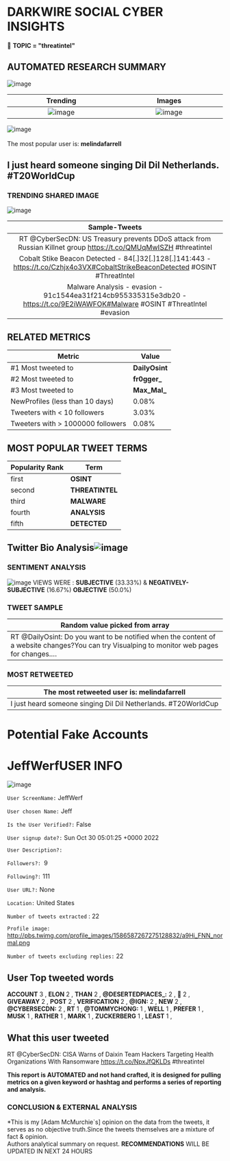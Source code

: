 # DARKWIRE SOCIAL CYBER INSIGHTS 
&#x1F34E; **TOPIC = "threatintel"**

## AUTOMATED RESEARCH SUMMARY
  ![image](darkLogo.png)   

|  Trending  |   Images | 
:-------------------------:|:-------------------------:
|  ![image](assets/threatintel/imageFile1.jpg)     <img width=200/> | ![image](assets/threatintel/imageFile2.jpg) <img width=200/> |   
 
 
![image](assets/threatintel/TWEETS.png)
<br></br>
The most popular user is: **melindafarrell**  
 

## I just heard someone singing Dil Dil Netherlands. #T20WorldCup 

  




### TRENDING SHARED IMAGE

![image](assets/threatintel/twitterPostedImage.png)



|                **Sample-Tweets**        |
| :-------------: |
| RT @CyberSecDN: US Treasury prevents DDoS attack from Russian Killnet group https://t.co/QMUqMwISZH #threatintel |
| Cobalt Stike Beacon Detected - 84[.]32[.]128[.]141:443 - https://t.co/Czhjx4o3VX#CobaltStrikeBeaconDetected #OSINT #ThreatIntel |
| Malware Analysis - evasion - 91c1544ea31f214cb955335315e3db20 - https://t.co/9E2iWAWFOK#Malware #OSINT #ThreatIntel  #evasion |

## RELATED METRICS<br>
| Metric | Value |
| ------------- | ------------- |
| #1 Most tweeted to  | **DailyOsint** |
| #2 Most tweeted to  | **fr0gger_** |
| #3 Most tweeted to  | **Max_Mal_** |
| NewProfiles (less than 10 days) | 0.08%  |
| Tweeters with < 10 followers  | 3.03%|
| Tweeters with > 1000000 followers  | 0.08%  |



## MOST POPULAR TWEET TERMS 


| Popularity Rank  | Term |
| ------------- | ------------- |
| first  | **OSINT**  |
| second  | **THREATINTEL**  |
| third  | **MALWARE** |
| fourth  | **ANALYSIS**  |
| fifth  | **DETECTED**  |


## Twitter Bio Analysis![image](assets/threatintel/BIO.png)
### SENTIMENT ANALYSIS
![image](assets/threatintel/sentiment.png)
VIEWS WERE : **SUBJECTIVE**  (33.33%) & **NEGATIVELY-SUBJECTIVE** (16.67%) **OBJECTIVE** (50.0%)

### TWEET SAMPLE 
| Random value picked from array |
| ------------- |
|RT @DailyOsint: Do you want to be notified when the content of a website changes?You can try Visualping to monitor web pages for changes.… |

### MOST RETWEETED 

| The most retweeted user is: **melindafarrell**  |
| ------------- |
| I just heard someone singing Dil Dil Netherlands. #T20WorldCup |

# Potential Fake Accounts
 
# JeffWerfUSER INFO
![image](http://pbs.twimg.com/profile_images/1586587267275128832/a9Hi_FNN_normal.png)
 
`User ScreenName:` JeffWerf 
 
`User chosen Name:` Jeff 
 
`Is the User Verified?:` False 
 
`User signup date?:` Sun Oct 30 05:01:25 +0000 2022 
 
`User Description?:`  
 
`Followers?: `9 
 
`Following?:` 111 
 
`User URL?:` None 
 
`Location:` United States 
 
`Number of tweets extracted`  : 22 
 
`Profile image:` http://pbs.twimg.com/profile_images/1586587267275128832/a9Hi_FNN_normal.png 
 
`Number of tweets excluding replies:` 22 
 

 

 
## User Top tweeted words 
 
**ACCOUNT** 3 , **ELON** 2 , **THAN** 2 , **@DESERTEDPIACES_:** 2 , **🤑** 2 , **GIVEAWAY** 2 , **POST** 2 , **VERIFICATION** 2 , **@IGN:** 2 , **NEW** 2 , **@CYBERSECDN:** 2 , **RT** 1 , **@TOMMYCHONG:** 1 , **WELL** 1 , **PREFER** 1 , **MUSK** 1 , **RATHER** 1 , **MARK** 1 , **ZUCKERBERG** 1 , **LEAST** 1 , 
 
## What this user tweeted
 
RT @CyberSecDN: CISA Warns of Daixin Team Hackers Targeting Health Organizations With Ransomware https://t.co/NpxJfQKLDs #threatintel
 

<b> This report is AUTOMATED and not hand crafted, it is designed for pulling metrics on a given keyword or hashtag and performs a series of reporting and analysis.</b>  
### CONCLUSION & EXTERNAL ANALYSIS

*This is my [Adam McMurchie`s] opinion on the data from the tweets, it serves as no objective truth.Since the tweets themselves are a mixture of fact & opinion.<br>
Authors analytical summary on request.
**RECOMMENDATIONS** WILL BE UPDATED IN NEXT  24 HOURS <br>